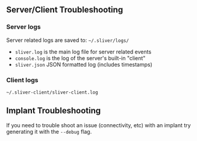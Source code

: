 ## Server/Client Troubleshooting 

### Server logs

Server related logs are saved to: `~/.sliver/logs/`
* `sliver.log` is the main log file for server related events
* `console.log` is the log of the server's built-in "client"
* `sliver.json` JSON formatted log (includes timestamps)

### Client logs

`~/.sliver-client/sliver-client.log`

## Implant Troubleshooting

If you need to trouble shoot an issue (connectivity, etc) with an implant try generating it with the `--debug` flag.